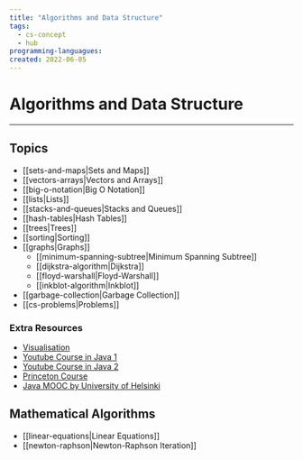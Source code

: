 ```yaml
---
title: "Algorithms and Data Structure" 
tags:
  - cs-concept
  - hub
programming-languagues:
created: 2022-06-05
---
```

# Algorithms and Data Structure
---
## Topics
- [[sets-and-maps|Sets and Maps]]
- [[vectors-arrays|Vectors and Arrays]]
- [[big-o-notation|Big O Notation]]
- [[lists|Lists]]
- [[stacks-and-queues|Stacks and Queues]]
- [[hash-tables|Hash Tables]]
- [[trees|Trees]]
- [[sorting|Sorting]]
- [[graphs|Graphs]]
    - [[minimum-spanning-subtree|Minimum Spanning Subtree]]
    - [[dijkstra-algorithm|Dijkstra]]
    - [[floyd-warshall|Floyd-Warshall]]
    - [[inkblot-algorithm|Inkblot]]
- [[garbage-collection|Garbage Collection]]
- [[cs-problems|Problems]]

### Extra Resources
- [Visualisation](https://visualgo.net/en)
- [Youtube Course in Java 1](https://www.youtube.com/playlist?list=PLpPXw4zFa0uKKhaSz87IowJnOTzh9tiBk)
- [Youtube Course in Java 2](https://www.youtube.com/watch?v=RBSGKlAvoiM)
- [Princeton Course](https://www.youtube.com/watch?v=RBSGKlAvoiM)
- [Java MOOC by University of Helsinki](https://java-programming.mooc.fi/)

## Mathematical Algorithms
- [[linear-equations|Linear Equations]]
- [[newton-raphson|Newton-Raphson Iteration]]